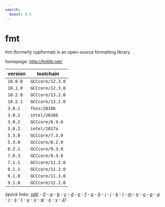```yaml
---
search:
  boost: 0.5
---
```

# fmt

fmt (formerly cppformat) is an open-source formatting library.

*homepage*: <http://fmtlib.net/>

version | toolchain
--------|----------
``10.0.0`` | ``GCCcore/12.3.0``
``10.1.0`` | ``GCCcore/12.3.0``
``10.2.0`` | ``GCCcore/13.2.0``
``10.2.1`` | ``GCCcore/13.2.0``
``3.0.1`` | ``foss/2016b``
``3.0.1`` | ``intel/2016b``
``3.0.2`` | ``GCCcore/6.4.0``
``3.0.2`` | ``intel/2017a``
``5.3.0`` | ``GCCcore/7.3.0``
``5.3.0`` | ``GCCcore/8.2.0``
``6.2.1`` | ``GCCcore/9.3.0``
``7.0.3`` | ``GCCcore/9.3.0``
``7.1.1`` | ``GCCcore/11.2.0``
``8.1.1`` | ``GCCcore/11.2.0``
``9.1.0`` | ``GCCcore/11.3.0``
``9.1.0`` | ``GCCcore/12.2.0``


*(quick links: [(all)](../index.md) - [0](../0/index.md) - [a](../a/index.md) - [b](../b/index.md) - [c](../c/index.md) - [d](../d/index.md) - [e](../e/index.md) - [f](../f/index.md) - [g](../g/index.md) - [h](../h/index.md) - [i](../i/index.md) - [j](../j/index.md) - [k](../k/index.md) - [l](../l/index.md) - [m](../m/index.md) - [n](../n/index.md) - [o](../o/index.md) - [p](../p/index.md) - [q](../q/index.md) - [r](../r/index.md) - [s](../s/index.md) - [t](../t/index.md) - [u](../u/index.md) - [v](../v/index.md) - [w](../w/index.md) - [x](../x/index.md) - [y](../y/index.md) - [z](../z/index.md))*

